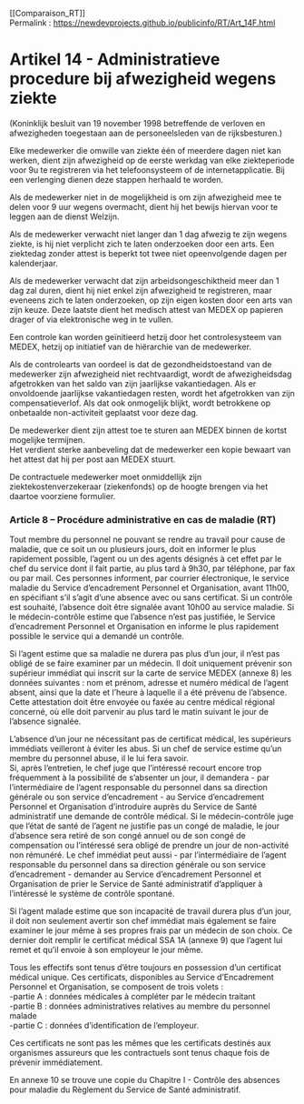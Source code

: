 [[Comparaison_RT]]  
Permalink : https://newdevprojects.github.io/publicinfo/RT/Art_14F.html

# Artikel 14 - Administratieve procedure bij afwezigheid wegens ziekte

(Koninklijk besluit van 19 november 1998 betreffende de verloven en afwezigheden toegestaan aan de personeelsleden van de rijksbesturen.) 

Elke medewerker die omwille van ziekte één of meerdere dagen niet kan werken, dient zijn afwezigheid op de eerste werkdag van elke ziekteperiode voor 9u te registreren via het telefoonsysteem of de internetapplicatie. Bij een verlenging dienen deze stappen herhaald te worden. 

Als de medewerker niet in de mogelijkheid is om zijn afwezigheid mee te delen voor 9 uur wegens overmacht, dient hij het bewijs hiervan voor te leggen aan de dienst Welzijn. 

Als de medewerker verwacht niet langer dan 1 dag afwezig te zijn wegens ziekte, is hij niet verplicht zich te laten onderzoeken door een arts. Een ziektedag zonder attest is beperkt tot twee niet opeenvolgende dagen per kalenderjaar. 

Als de medewerker verwacht dat zijn arbeidsongeschiktheid meer dan 1 dag zal duren, dient hij niet enkel zijn afwezigheid te registreren, maar eveneens zich te laten onderzoeken, op zijn eigen kosten door een arts van zijn keuze. Deze laatste dient het medisch attest van MEDEX op papieren drager of via elektronische weg in te vullen. 

Een controle kan worden geïnitieerd hetzij door het controlesysteem van MEDEX, hetzij op initiatief van de hiërarchie van de medewerker. 

Als de controlearts van oordeel is dat de gezondheidstoestand van de medewerker zijn afwezigheid niet rechtvaardigt, wordt de afwezigheidsdag afgetrokken van het saldo van zijn jaarlijkse vakantiedagen. Als er onvoldoende jaarlijkse vakantiedagen resten, wordt het afgetrokken van zijn compensatieverlof. Als dat ook onmogelijk blijkt, wordt betrokkene op onbetaalde non-activiteit geplaatst voor deze dag.

De medewerker dient zijn attest toe te sturen aan MEDEX binnen de kortst mogelijke termijnen.  
Het verdient sterke aanbeveling dat de medewerker een kopie bewaart van het attest dat hij per post aan MEDEX stuurt. 

De contractuele medewerker moet onmiddellijk zijn ziektekostenverzekeraar (ziekenfonds) op de hoogte brengen via het daartoe voorziene formulier. 

### Article 8 – Procédure administrative en cas de maladie (RT)

Tout membre du personnel ne pouvant se rendre au travail pour cause de maladie, que ce soit un ou plusieurs jours, doit en informer le plus rapidement possible, l’agent ou un des agents désignés à cet effet par le chef du service dont il fait partie, au plus tard à 9h30, par téléphone, par fax ou par mail. Ces personnes informent, par courrier électronique, le service maladie du Service d’encadrement Personnel et Organisation, avant 11h00, en spécifiant s’il s’agit d’une absence avec ou sans certificat. Si un contrôle est souhaité, l’absence doit être signalée avant 10h00 au service maladie. Si le médecin-contrôle estime que l’absence n’est pas justifiée, le Service d’encadrement Personnel et Organisation en informe le plus rapidement possible le service qui a demandé un 
contrôle. 

Si l’agent estime que sa maladie ne durera pas plus d’un jour, il n’est pas obligé de se faire examiner par un médecin. Il doit uniquement prévenir son supérieur immédiat qui inscrit sur la carte de service MEDEX (annexe 8) les données suivantes : nom et prénom, adresse et numéro médical de l’agent absent, ainsi que la date et l’heure à laquelle il a été prévenu de l’absence. Cette attestation doit être envoyée ou faxée au centre médical régional concerné, où elle doit parvenir au plus tard le matin suivant le jour de l’absence signalée. 

L’absence d’un jour ne nécessitant pas de certificat médical, les supérieurs immédiats veilleront à éviter les abus. Si un chef de service estime qu’un membre du personnel abuse, il le lui fera savoir.  
Si, après l’entretien, le chef juge que l’intéressé recourt encore trop fréquemment à la possibilité de s’absenter un jour, il demandera - par l’intermédiaire de l’agent responsable du personnel dans sa direction générale ou son service d’encadrement - au Service d’encadrement Personnel et Organisation d’introduire auprès du Service de Santé administratif une demande de contrôle médical. Si le médecin-contrôle juge que l’état de santé de l’agent ne justifie pas un congé de maladie, le jour d’absence sera retiré de son congé annuel ou de son congé de compensation ou l’intéressé sera obligé de prendre un jour de non-activité non rémunéré. Le chef immédiat peut aussi - par l’intermédiaire de l’agent responsable du personnel dans sa direction générale ou son service d’encadrement - demander au Service d’encadrement Personnel et Organisation de prier le Service de Santé administratif d’appliquer à l’intéressé le système de contrôle spontané. 

Si l’agent malade estime que son incapacité de travail durera plus d’un jour, il doit non seulement avertir son chef immédiat mais également se faire examiner le jour même à ses propres frais par un médecin de son choix. Ce dernier doit remplir le certificat médical SSA 1A (annexe 9) que l’agent lui remet et qu’il envoie à son employeur le jour même. 

Tous les effectifs sont tenus d’être toujours en possession d’un certificat médical unique. Ces certificats, disponibles au Service d’Encadrement Personnel et Organisation, se composent de trois volets :   
-partie A : données médicales à compléter par le médecin traitant  
-partie B : données administratives relatives au membre du personnel malade  
-partie C : données d’identification de l’employeur. 

Ces certificats ne sont pas les mêmes que les certificats destinés aux organismes assureurs que les contractuels sont tenus chaque fois de prévenir immédiatement. 

En annexe 10 se trouve une copie du Chapitre I - Contrôle des absences pour maladie du Règlement du Service de Santé administratif. 

